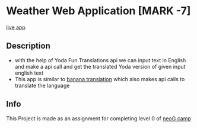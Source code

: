 # Weather Web Application [MARK -7]

[live app](https://know-ur-weather.netlify.app/)

## Description

- with the help of Yoda Fun Translations api we can input text in English and make a api call and get the translated Yoda version of given input english text
- This app is similar to [banana translation](https://banana-bowrax.netlify.app/) which also makes api calls to translate the language


## Info

This Project is made as an assignment for completing level 0 of  [neoG camp](https://neog.camp/qualifier/point-system)
